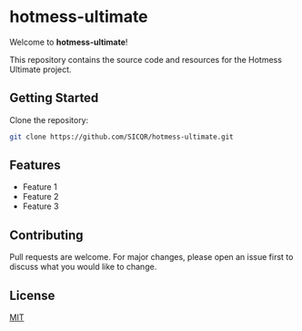 # hotmess-ultimate

Welcome to **hotmess-ultimate**!

This repository contains the source code and resources for the Hotmess Ultimate project.

## Getting Started

Clone the repository:

```bash
git clone https://github.com/SICQR/hotmess-ultimate.git
```

## Features

- Feature 1
- Feature 2
- Feature 3

## Contributing

Pull requests are welcome. For major changes, please open an issue first to discuss what you would like to change.

## License

[MIT](LICENSE)
